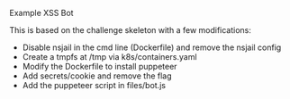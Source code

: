 Example XSS Bot

This is based on the challenge skeleton with a few modifications:
* Disable nsjail in the cmd line (Dockerfile) and remove the nsjail config
* Create a tmpfs at /tmp via k8s/containers.yaml
* Modify the Dockerfile to install puppeteer
* Add secrets/cookie and remove the flag
* Add the puppeteer script in files/bot.js
